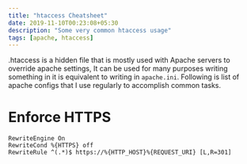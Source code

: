 ```yaml
---
title: "htaccess Cheatsheet"
date: 2019-11-10T00:23:08+05:30
description: "Some very common htaccess usage"
tags: [apache, htaccess]
---
```


.htaccess is a hidden file that is mostly used with Apache servers to override apache settings, It can be used for many purposes writing something in it is equivalent to writing in `apache.ini`. Following is list of apache configs that I use regularly to accomplish common tasks.


# Enforce HTTPS
```
RewriteEngine On
RewriteCond %{HTTPS} off
RewriteRule ^(.*)$ https://%{HTTP_HOST}%{REQUEST_URI} [L,R=301]
```